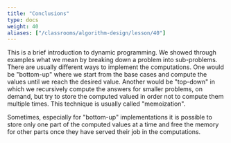 ```yaml
---
title: "Conclusions"
type: docs
weight: 40
aliases: ["/classrooms/algorithm-design/lesson/40"]
---
```

This is a brief introduction to dynamic programming. We showed through examples what we mean by breaking down a problem into sub-problems. There are usually different ways to implement the computations. One would be "bottom-up" where we start from the base cases and compute the values until we reach the desired value. Another would be "top-down" in which we recursively compute the answers for smaller problems, on demand, but try to store the computed valued in order not to compute them multiple times. This technique is usually called "memoization".

Sometimes, especially for "bottom-up" implementations it is possible to store only one part of the computed values at a time and free the memory for other parts once they have served their job in the computations.
